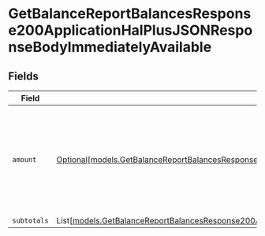 # GetBalanceReportBalancesResponse200ApplicationHalPlusJSONResponseBodyImmediatelyAvailable


## Fields

| Field                                                                                                                                                                                                                                                                      | Type                                                                                                                                                                                                                                                                       | Required                                                                                                                                                                                                                                                                   | Description                                                                                                                                                                                                                                                                |
| -------------------------------------------------------------------------------------------------------------------------------------------------------------------------------------------------------------------------------------------------------------------------- | -------------------------------------------------------------------------------------------------------------------------------------------------------------------------------------------------------------------------------------------------------------------------- | -------------------------------------------------------------------------------------------------------------------------------------------------------------------------------------------------------------------------------------------------------------------------- | -------------------------------------------------------------------------------------------------------------------------------------------------------------------------------------------------------------------------------------------------------------------------- |
| `amount`                                                                                                                                                                                                                                                                   | [Optional[models.GetBalanceReportBalancesResponse200ApplicationHalPlusJSONResponseBodyTotalsFeePrepaymentsImmediatelyAvailableAmount]](../models/getbalancereportbalancesresponse200applicationhalplusjsonresponsebodytotalsfeeprepaymentsimmediatelyavailableamount.md)   | :heavy_minus_sign:                                                                                                                                                                                                                                                         | In v2 endpoints, monetary amounts are represented as objects with a `currency` and `value` field.                                                                                                                                                                          |
| `subtotals`                                                                                                                                                                                                                                                                | List[[models.GetBalanceReportBalancesResponse200ApplicationHalPlusJSONResponseBodyTotalsFeePrepaymentsImmediatelyAvailableSubtotals](../models/getbalancereportbalancesresponse200applicationhalplusjsonresponsebodytotalsfeeprepaymentsimmediatelyavailablesubtotals.md)] | :heavy_minus_sign:                                                                                                                                                                                                                                                         | N/A                                                                                                                                                                                                                                                                        |